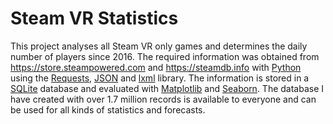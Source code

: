 # Steam VR Statistics
This project analyses all Steam VR only games and determines the daily number of players since 2016. The required information was obtained from https://store.steampowered.com and https://steamdb.info with [Python](https://www.python.org/ "Python") using the [Requests](https://requests.readthedocs.io/en/master/# "Requests"), [JSON](https://docs.python.org/3/library/json.html "JSON") and [lxml](https://lxml.de/ "lxml") library. The information is stored in a [SQLite](https://www.sqlite.org/index.html "SQLite") database and evaluated with [Matplotlib](https://matplotlib.org/3.1.1/index.html# "Matplotlib") and [Seaborn](https://seaborn.pydata.org/# "Seaborn"). The database I have created with over 1.7 million records is available to everyone and can be used for all kinds of statistics and forecasts.

